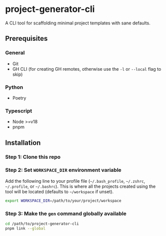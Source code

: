 # project-generator-cli

A CLI tool for scaffolding minimal project templates with sane defaults.

## Prerequisites

### General
- Git
- GH CLI (for creating GH remotes, otherwise use the `-l` or `--local` flag to skip)

### Python
- Poetry

### Typescript
- Node >=v18
- pnpm

## Installation

### Step 1: Clone this repo

### Step 2: Set `WORKSPACE_DIR` environment variable

Add the following line to your profile file (`~/.bash_profile`, `~/.zshrc`, `~/.profile`, or `~/.bashrc`). This is where all the projects created using the tool will be located (defaults to `~/workspace` if unset).

```sh
export WORKSPACE_DIR=/path/to/your/project/workspace
```

### Step 3: Make the `gen` command globally available

```sh
cd /path/to/project-generator-cli
pnpm link --global
```

